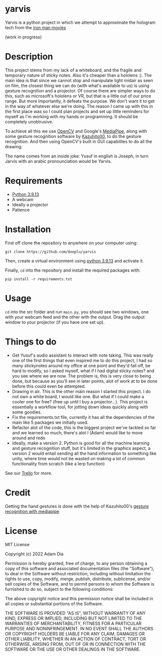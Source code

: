 # yarvis

Yarvis is a python project in which we attempt to approximate the hologram tech from the [iron man movies](https://youtu.be/WNu6fRo_7fg)

(work in progress)

# Description

This project stems from my lack of a whiteboard, and the fragile and temporary nature of sticky notes. Also it's cheaper than a hololens :).
The main idea is that since we cannot stop and manipulate light midair as seen on film, the closest thing we can do (with what's available to us) is using gesture recognition and a projector.
Of course there are simpler ways to do this, such as microsoft's hololens or VR, but that is a little out of our price range. But more importantly, it defeats the purpose. We don't want it to get in the way of whatever else we're doing. The reason I came up with this in the first place was so I could plan projects and set up little reminders for myself as I'm working with my hands or programming. It should be completely unobtrusive.

To achieve all this we use [OpenCV](https://opencv.org/) and Google's [MediaPipe](https://google.github.io/mediapipe/), along with some gesture recognition software by [Kazuhito00](https://github.com/Kazuhito00), to do the gesture recognition. And then using OpenCV's built in GUI capabilites to do all the drawing.

The name comes from an inside joke: Yusuf in english is Joseph, in turn Jarvis with an arabic pronounciation would be Yarvis.

# Requirements
- [Python 3.9.13](https://www.python.org/downloads/release/python-3913/)
- A webcam
- Ideally a projector
- Patience

# Installation

First off clone the repository to anywhere on your computer using:
```
git clone https://github.com/dooplu/yarvis
```

Then, create a virtual environment using [python 3.9.13](https://www.python.org/downloads/release/python-3913/) and activate it.

Finally, `cd` into the repository and install the required packages with:
```
pip install -r requirements.txt
```

# Usage

`cd` into the src folder and run `main.py`, you should see two windows, one with your webcam feed and the other with the output. Drag the output window to your projector (if you have one set up).

# Things to do

- Get Yusuf's audio assistant to interact with note taking. This was really one of the first things that even inspired me to do this project, I had so many stickynotes around my office at one point and they'd fall off, be hard to modify, so I asked myself, what if I had digital sticky notes? and you see where we are now. The problem is, this is very close to being done, but because as you'll see in later points, alot of work at to be done before this could even be attempted.
- Drawing in air. This is the other main reason I started this project. I do not own a white board, I would like one. But what if I could make a cooler one for free? (free up until I buy a projector...). This project is essentially a workflow tool, for jotting down ideas quickly along with some goodies. 
- Fix the requirements.txt file, currently it has all the dependencies of the main like 5 packages we initially used.
- Refactor alot of the code, this is the biggest project we've tackled so far and we learned so much, there's alot I (Adam) would like to move around and redo
- Ideally, make a version 2. Python is good for all the machine learning and gesture recognition stuff, but it's limited in the graphics aspect, a version 2 would entail sending all the hand information to something like unity, where time would not be wasted on making a lot of common functionality from scratch (like a lerp function)

See our [Trello](https://trello.com/b/HLfzcOHO/yarvis) for more.
# Credit
Getting the hand gestures is done with the help of Kazuhito00's [gesture recognition with mediapipe](https://github.com/Kazuhito00/hand-gesture-recognition-using-mediapipe)

# License



MIT License

Copyright (c) 2022 Adam Dia

Permission is hereby granted, free of charge, to any person obtaining a copy of this software and associated documentation files (the "Software"), to deal in the Software without restriction, including without limitation the rights to use, copy, modify, merge, publish, distribute, sublicense, and/or sell copies of the Software, and to permit persons to whom the Software is furnished to do so, subject to the following conditions:

The above copyright notice and this permission notice shall be included in all copies or substantial portions of the Software.

THE SOFTWARE IS PROVIDED "AS IS", WITHOUT WARRANTY OF ANY KIND, EXPRESS OR IMPLIED, INCLUDING BUT NOT LIMITED TO THE WARRANTIES OF MERCHANTABILITY, FITNESS FOR A PARTICULAR PURPOSE AND NONINFRINGEMENT. IN NO EVENT SHALL THE AUTHORS OR COPYRIGHT HOLDERS BE LIABLE FOR ANY CLAIM, DAMAGES OR OTHER LIABILITY, WHETHER IN AN ACTION OF CONTRACT, TORT OR OTHERWISE, ARISING FROM, OUT OF OR IN CONNECTION WITH THE SOFTWARE OR THE USE OR OTHER DEALINGS IN THE SOFTWARE.
